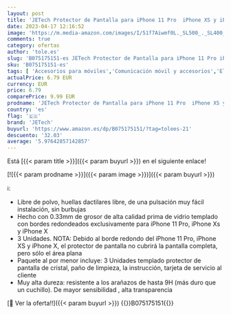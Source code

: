 ```yaml
---
layout: post
title: 'JETech Protector de Pantalla para iPhone 11 Pro  iPhone XS y iPhone X 5 8"  Cristal Vidrio Templado  3 Unidades'
date: 2023-04-17 12:16:52
image: 'https://m.media-amazon.com/images/I/51f7Aiwmf0L._SL500_._SL400_.jpg'
comments: true
category: ofertas
author: 'tole.es'
slug: 'B075175151-es JETech Protector de Pantalla para iPhone 11 Pro iPhone XS...'
sku: 'B075175151-es'
tags: [ 'Accesorios para móviles','Comunicación móvil y accesorios','Electrónica','Mantenimiento, cuidado y reparaciones de teléfonos móviles','Protectores de pantalla para móviles','iphone','jetech','🇪🇸', ]
actualPrice: 6.79 EUR
currency: EUR
price: 6.79
comparePrice: 9.99 EUR
prodname: 'JETech Protector de Pantalla para iPhone 11 Pro  iPhone XS y iPhone X 5 8"  Cristal Vidrio Templado  3 Unidades'
country: 'es'
flag: '🇪🇸'
brand: 'JETech'
buyurl: 'https://www.amazon.es/dp/B075175151/?tag=tolees-21'
descuento: '32.03'
average: '5.97642857142857'
---
```


Está [{{< param title >}}]({{< param buyurl >}}) en el siguiente enlace!

[![{{< param prodname >}}]({{< param image >}})]({{< param buyurl >}})

ℹ️:

- Libre de polvo, huellas dactilares libre, de una pulsación muy fácil instalación, sin burbujas
- Hecho con 0.33mm de grosor de alta calidad prima de vidrio templado con bordes redondeados exclusivamente para iPhone 11 Pro, iPhone Xs y iPhone X
- 3 Unidades. NOTA: Debido al borde redondo del iPhone 11 Pro, iPhone XS y iPhone X, el protector de pantalla no cubrirá la pantalla completa, pero sólo el área plana
- Paquete al por menor incluye: 3 Unidades templado protector de pantalla de cristal, paño de limpieza, la instrucción, tarjeta de servicio al cliente
- Muy alta dureza: resistente a los arañazos de hasta 9H (más duro que un cuchillo). De mayor sensibilidad , alta transparencia

[🛒 Ver la oferta!!]({{< param buyurl >}})
{{<world>}}B075175151{{</world>}}
